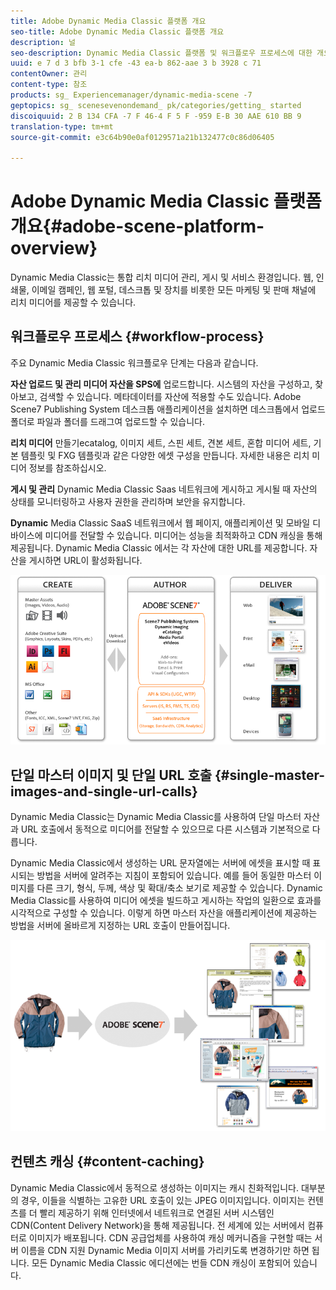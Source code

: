 ```yaml
---
title: Adobe Dynamic Media Classic 플랫폼 개요
seo-title: Adobe Dynamic Media Classic 플랫폼 개요
description: 널
seo-description: Dynamic Media Classic 플랫폼 및 워크플로우 프로세스에 대한 개요입니다.
uuid: e 7 d 3 bfb 3-1 cfe -43 ea-b 862-aae 3 b 3928 c 71
contentOwner: 관리
content-type: 참조
products: sg_ Experiencemanager/dynamic-media-scene -7
geptopics: sg_ scenesevenondemand_ pk/categories/getting_ started
discoiquuid: 2 B 134 CFA -7 F 46-4 F 5 F -959 E-B 30 AAE 610 BB 9
translation-type: tm+mt
source-git-commit: e3c64b90e0af0129571a21b132477c0c86d06405

---
```



# Adobe Dynamic Media Classic 플랫폼 개요{#adobe-scene-platform-overview}

Dynamic Media Classic는 통합 리치 미디어 관리, 게시 및 서비스 환경입니다. 웹, 인쇄물, 이메일 캠페인, 웹 포털, 데스크톱 및 장치를 비롯한 모든 마케팅 및 판매 채널에 리치 미디어를 제공할 수 있습니다.

## 워크플로우 프로세스 {#workflow-process}

주요 Dynamic Media Classic 워크플로우 단계는 다음과 같습니다.

**자산 업로드 및 관리 미디어 자산을 SPS에** 업로드합니다. 시스템의 자산을 구성하고, 찾아보고, 검색할 수 있습니다. 메타데이터를 자산에 적용할 수도 있습니다. Adobe Scene7 Publishing System 데스크톱 애플리케이션을 설치하면 데스크톱에서 업로드 폴더로 파일과 폴더를 드래그여 업로드할 수 있습니다.

**리치 미디어** 만들기ecatalog, 이미지 세트, 스핀 세트, 견본 세트, 혼합 미디어 세트, 기본 템플릿 및 FXG 템플릿과 같은 다양한 에셋 구성을 만듭니다. 자세한 내용은 리치 미디어 정보를 참조하십시오.

**게시 및 관리** Dynamic Media Classic Saas 네트워크에 게시하고 게시될 때 자산의 상태를 모니터링하고 사용자 권한을 관리하며 보안을 유지합니다.

**Dynamic** Media Classic SaaS 네트워크에서 웹 페이지, 애플리케이션 및 모바일 디바이스에 미디어를 전달할 수 있습니다. 미디어는 성능을 최적화하고 CDN 캐싱을 통해 제공됩니다. Dynamic Media Classic 에서는 각 자산에 대한 URL를 제공합니다. 자산을 게시하면 URL이 활성화됩니다.

![Dynamic Media Classic 워크플로우 프로세스](/help/assets/gs_workflow.png)

## 단일 마스터 이미지 및 단일 URL 호출 {#single-master-images-and-single-url-calls}

Dynamic Media Classic는 Dynamic Media Classic를 사용하여 단일 마스터 자산과 URL 호출에서 동적으로 미디어를 전달할 수 있으므로 다른 시스템과 기본적으로 다릅니다.

Dynamic Media Classic에서 생성하는 URL 문자열에는 서버에 에셋을 표시할 때 표시되는 방법을 서버에 알려주는 지침이 포함되어 있습니다. 예를 들어 동일한 마스터 이미지를 다른 크기, 형식, 두께, 색상 및 확대/축소 보기로 제공할 수 있습니다. Dynamic Media Classic를 사용하여 미디어 에셋을 빌드하고 게시하는 작업의 일환으로 효과를 시각적으로 구성할 수 있습니다. 이렇게 하면 마스터 자산을 애플리케이션에 제공하는 방법을 서버에 올바르게 지정하는 URL 호출이 만들어집니다.

![Dynamic Media Classic를 사용하면 동일한 마스터 이미지를 서로 다른 크기와 포맷의 다양한 미디어에 전달할 수 있습니다.](/help/assets/gs_dynamic_publishing.png)

## 컨텐츠 캐싱 {#content-caching}

Dynamic Media Classic에서 동적으로 생성하는 이미지는 캐시 친화적입니다. 대부분의 경우, 이들을 식별하는 고유한 URL 호출이 있는 JPEG 이미지입니다. 이미지는 컨텐츠를 더 빨리 제공하기 위해 인터넷에서 네트워크로 연결된 서버 시스템인 CDN(Content Delivery Network)을 통해 제공됩니다. 전 세계에 있는 서버에서 컴퓨터로 이미지가 배포됩니다. CDN 공급업체를 사용하여 캐싱 메커니즘을 구현할 때는 서버 이름을 CDN 지원 Dynamic Media 이미지 서버를 가리키도록 변경하기만 하면 됩니다. 모든 Dynamic Media Classic 에디션에는 번들 CDN 캐싱이 포함되어 있습니다.
